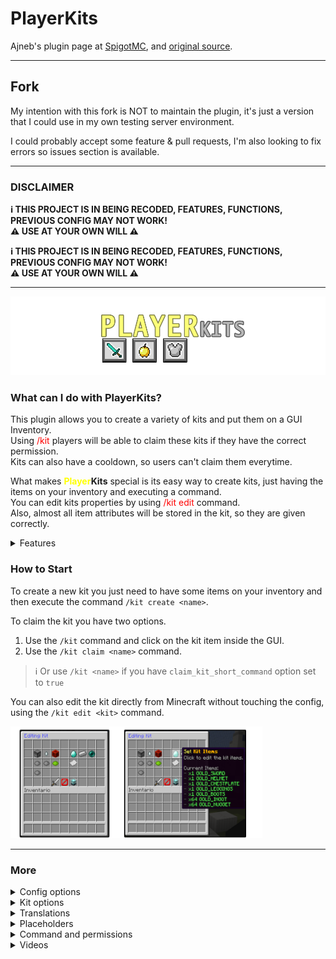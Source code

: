 # PlayerKits

Ajneb's plugin page
at [SpigotMC](https://www.spigotmc.org/resources/playerkits-fully-configurable-kits-1-8-1-17.75185/),
and [original source](https://github.com/Ajneb97/PlayerKits).

---

## Fork

My intention with this fork is NOT to maintain the plugin, it's just a version that I could use in my own testing server
environment.

I could probably accept some feature & pull requests, I'm also looking to fix errors so issues section is available.

---

### **DISCLAIMER**

**ℹ THIS PROJECT IS IN BEING RECODED, FEATURES, FUNCTIONS, PREVIOUS CONFIG MAY NOT WORK!**
<br>
**⚠ USE AT YOUR OWN WILL ⚠**
<br>

**ℹ THIS PROJECT IS IN BEING RECODED, FEATURES, FUNCTIONS, PREVIOUS CONFIG MAY NOT WORK!**
<br>
**⚠ USE AT YOUR OWN WILL ⚠**
<br>

---

![](assets/playerkits.png)

### What can I do with PlayerKits?

This plugin allows you to create a variety of kits and put them on a GUI Inventory.
<br>
Using <span style="color:red">/kit</span> players will be able to claim these kits if they have the correct permission.
<br>
Kits can also have a cooldown, so users can't claim them everytime.

What makes **<span style="color:yellow">Player</span><span style="color:light_gray">Kits</span>** special is its easy
way to create kits, just having the items on your inventory and executing a
command.
<br>
You can edit kits properties by using <span style="color:red">/kit edit</span> command.
<br>
Also, almost all item attributes will be stored in the kit, so they are given correctly.

<details>
<summary>Features</summary>

- ✓ GUI Inventory to claim Kits.
- ✓ Command to claim Kits.
- ✓ Configurable display item in GUI:​

  Item, name, lore.
  Different item when player doesn't have permission.
  Different item when player hasn't buyed the kit.
  Different lore when kit is in cooldown.

- ✓ Cooldown for kits.
- ✓ Permissions for kits.
- ✓ Price for kits.
- ✓ One Time Buy kits
- ✓ Execute commands when giving a kit.
- ✓ Customizable Kit Preview.
- ✓ Pages System.
- ✓ Edit Kits from Game.
- ✓ First join kit.
- ✓ One time use kit.
- ✓ 1.16 HEX Color support for kit items.
- ✓ Auto Armor Equip.
- ✓ Auto Offhand item Equip.
- ✓ Configurable GUI.
- ✓ MySQL support for player data.
- ✓ Kits will save Item Attributes.
    - Name, Lore.
    - %player% variable in name and lore.
    - PlaceholderAPI static variables in name and lore.
    - Enchantments.
    - Potion Effects.
    - Leather Armor Color.
    - Book Enchantments.
    - Written Books.
    - Fireworks Attributes.
    - Banner, Shields Attributes.
    - Skull Textures.
    - Item Flags.
    - Unbreakable Tag.
    - Attributes Modifiers.
    - NBT Tags.

- ✓ Works in 1.8+.
- ✓ Messages translation.

</details>

### How to Start

To create a new kit you just need to have some items on your inventory and then execute the command `/kit create <name>`.


To claim the kit you have two options.
1) Use the `/kit` command and click on the kit item inside the GUI.
2) Use the `/kit claim <name>` command.
> ℹ Or use `/kit <name>` if you have `claim_kit_short_command` option set to `true`


You can also edit the kit directly from Minecraft without touching the config, using the `/kit edit <kit>` command.

<img src="assets/editing.png" width="80%">

---

### More

  <details>
  <summary>Config options</summary>

<!> Please don't use this, it needs to get updated.

  ```yaml
# Here you can define the sound name for specific events. 
# Use these sounds for 1.8: https://github.com/Attano/Spigot-1.8/blob/master/org/bukkit/Sound.java
# And these sounds for newer versions: https://hub.spigotmc.org/javadocs/spigot/org/bukkit/Sound.html
# Format: Sound;Volume;Pitch
# You can set the options to 'none' for not setting any sound.
kit_error_sound: BLOCK_NOTE_BLOCK_PLING;10;0.1
kit_claim_sound: ENTITY_PLAYER_LEVELUP;10;1.5

# This will define the time in seconds in which player kit data is saved automatically.
player_data_save_time: 300

# If this option is enabled, players without permissions to claim certain kit will not be able to preview it.
preview_inventory_requires_permission: false

# If this option is enabled, players will be able to use /kit <name> command instead of /kit claim <name>
claim_kit_short_command: false

# Here you need to define the title of the kits inventory per page.
inventory_pages_names:
1: "&9Kits"
2: "&bVIP Kits"

# Enabling this will fix some nbt issues especially with AdvancedEnchantments plugin. If you modify this option you must save your kits again.
nbt_alternative_data_save: false

# You can modify the GUI Inventory as you like by adding items here. 
# The section name (in this case 0) is the slot.
# You can also add a command to the item if you want. You can also use skulldata. You can use PlaceholderAPI variables on the name and lore.
# You can use the custom_model_data option if you need to
0:
id: BLACK_STAINED_GLASS_PANE
name: "&6Go Back"
lore:
  - "line1"
  - "line2"
command: chestcommands open %player% mainmenu
custom_model_data: 5

# Here you can modify the slot and properties of the next page and previous page items. Just remember to leave the "type" intact.
18:
id: PLAYER_HEAD
skulldata: "2391d533-ab09-434d-9980-adafde4057a3;eyJ0ZXh0dXJlcyI6eyJTS0lOIjp7InVybCI6Imh0dHA6Ly90ZXh0dXJlcy5taW5lY3JhZnQubmV0L3RleHR1cmUvYmQ2OWUwNmU1ZGFkZmQ4NGU1ZjNkMWMyMTA2M2YyNTUzYjJmYTk0NWVlMWQ0ZDcxNTJmZGM1NDI1YmMxMmE5In19fQ=="
type: previous_page
name: "&6Previous Page"
26:
id: PLAYER_HEAD
skulldata: "d513d666-0992-42c7-9aa6-e518a83e0b38;eyJ0ZXh0dXJlcyI6eyJTS0lOIjp7InVybCI6Imh0dHA6Ly90ZXh0dXJlcy5taW5lY3JhZnQubmV0L3RleHR1cmUvMTliZjMyOTJlMTI2YTEwNWI1NGViYTcxM2FhMWIxNTJkNTQxYTFkODkzODgyOWM1NjM2NGQxNzhlZDIyYmYifX19"
type: next_page
name: "&6Next Page"
```

---

</details>
<details>
<summary>Kit options</summary>

<!> Please don't use this, it needs to get updated.

```yaml

#The position of the kit in the GUI Inventory. If you don't want to show the kit you can remove this option.
slot: 10

#The page of the inventory where the kit will show. If you want to show the item in the first page, you don't need to add this option.
page: 2

#Attributes of the item in the inventory. For the display_name you need to use a valid item name.
# For latest Minecraft version use this link as reference: https://hub.spigotmc.org/javadocs/bukkit/org/bukkit/Material.html
#If you want to set a textured skull the display_item must be "PLAYER HEAD" or "SKULL_ITEM:3" for 1.8-1.12 and add :
#display_item_skulldata: "id;texture"
display_item: IRON_AXE
display_name: '&6&lIron &aKit'
display_lore:
  - '&eThis kit includes:'
  - '&8- &7x1 Iron Axe'
  - '&8- &7x1 Iron Pickaxe'
  - '&8- &7x1 Iron Sword'
  - ''
  - '&7Cooldown: &c3 hours'
  - ''
  - '&aClick to claim!'

#If is set to true, the display item will be enchanted.
display_item_glowing: true

#Cooldown of the kit in seconds. How much time the player will have to wait to claim this kit again.
cooldown: 10800

#You can add a price for the kit. For this option to work you need Vault: https://dev.bukkit.org/projects/vault
price: 5000

#If is set to true, players will need to buy the kit just one time before claiming it.
one_time_buy: true

#Besides giving items in kits, you can execute commands from the console, remember to use %player% variable.
Commands:
  - "bc &6%player% &ejust claimed a &aDIAMOND KIT&e!"

#You can add a permission for the kit.
permission: playerkits.kit.diamond

#If the player doesn't have the correct permission, this item will show in the inventory instead of the original one.
noPermissionsItem:
display_item: BARRIER
display_name: "&6&lDiamond &aKit"
display_lore:
  - "&cYou don't have permissions to claim"
  - "&cthis kit."
  - ""
  - "&7You need: &bVIP&6+ &7rank."

#If the player hasn't buyed a kit with one_time_buy option, this item will show in the inventory instead of the original one.
noBuyItem:
display_item: BARRIER
display_name: "&6&lIron &aKit"
display_lore:
  - '&eThis kit includes:'
  - '&8- &7x1 Iron Axe'
  - '&8- &7x1 Iron Pickaxe'
  - '&8- &7x1 Iron Sword'
  - ''
  - '&7Price: &$5000'
  - ''
  - '&aClick to buy!'

#If this option is set to true, players will receive this kit when joining for the first time.
first_join: true

#If this option is set to true, players can claim this kit just one time.
one_time: true
```

---

</details>

<details>
<summary>Translations</summary>

| Language            	 | Translator                                                                	 | File (pastebin)          	 |
|-----------------------|-----------------------------------------------------------------------------|----------------------------|
| Spanish             	 | Me (Sliide_)                                                             	  | [Click here]() 	           |
| Russian             	 | [@snr93]( https://www.spigotmc.org/members/snr93.130652/)                	  | [Click here]() 	           |
| Vietnamese          	 | [@ImCursedKiwi]( https://www.spigotmc.org/members/imcursedkiwi.1060814/) 	  | [Click here]() 	           |
| Simplified Chinese  	 | [@Lijinhong]( https://www.spigotmc.org/members/lijinhong.1218190/)       	  | [Click here]() 	           |
| Traditional Chinese 	 | [@Lijinhong]( https://www.spigotmc.org/members/lijinhong.1218190/)       	  | [Click here]() 	           |
| Rumanian            	 | [@Iepurooy]( https://www.spigotmc.org/members/iepurooy.1389071/)         	  | [Click here]() 	           |
| Polish              	 | [@Tomcio0203x]( https://www.spigotmc.org/members/tomcio0203x.1361713/)   	  | [Click here]() 	           |

---

</details>

<details>
<summary>Placeholders</summary>

The plugin has the following placeholder format `%playerkits_<identifier>_<kit>%`

⚠ PlaceholderAPI is required to use them those variables.

| Placeholder 	 | Description 	                                                                                                |
|---------------|--------------------------------------------------------------------------------------------------------------|
| cooldown    	 | Returns kit cooldown string in plain seconds.             	                                                  |
| waiting       | Returns yes or no if player is waiting/in cooldown for that kit.	<br/>(Configured at placeholderapi config.) |

---

</details>

<details>
<summary>Command and permissions</summary>

| Command 	 | Permission 	 | Description 	 |
|-----------|--------------|---------------|
| 	         | 	            | 	             |
| 	         | 	            | 	             |
| 	         | 	            | 	             |
| 	         | 	            | 	             |

- /kit Open the Kits GUI.
- /kit open <player> <page> Opens the Kits GUI to a player.
- /kit create <kit> Creates a new kit.
- /kit delete <kit> Removes a created kit.
- /kit list Shows all kits.
- /kit claim <kit> Claims a kit. (Or /kit <kit> if claim_kit_short_command option is enabled)
- /kit preview <kit> Previews a kit.
- /kit edit <kit> Edits a kit.
- /kit give <kit> <player> Gives a kit to the player.
- /kit reset <kit> <player> Resets a kit data from the player.
- /kit reload Reloads the config.
  (alias: /kits)

---

</details>

<details>
<summary>Videos</summary>

English by [@XDRGAMING_S4](https://www.spigotmc.org/members/xdrgaming_s4.992898/) **OUTDATED**

[<img src="https://i.ytimg.com/vi/dIrKREG8uy4/maxresdefault.jpg" width="40%">](https://www.youtube.com/watch?v=dIrKREG8uy4)

Spanish by [Ajneb97](https://www.spigotmc.org/resources/authors/ajneb97.43796/) **OUTDATED**

[<img src="https://i.ytimg.com/vi/7qt0swW0IF8/maxresdefault.jpg" width="40%">](https://www.youtube.com/watch?v=7qt0swW0IF8)

</details>